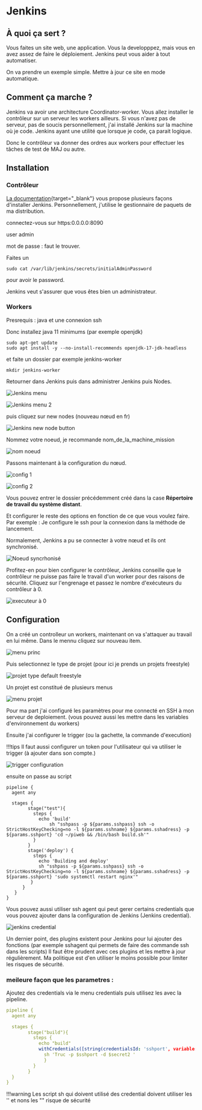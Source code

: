# Jenkins

## À quoi ça sert ?

Vous faites un site web, une application. Vous la developppez, mais vous en avez assez de faire le déploiement.
Jenkins peut vous aider à tout automatiser.

On va prendre un exemple simple. Mettre à jour ce site en mode automatique.

## Comment ça marche ?

Jenkins va avoir une architecture Coordinator-worker. Vous allez installer le contrôleur sur un serveur les workers ailleurs.
Si vous n'avez pas de serveur, pas de soucis personnellement, j'ai installé Jenkins sur la machine où je code.
Jenkins ayant une utilité que lorsque je code, ça parait logique.

Donc le contrôleur va donner des ordres aux workers pour effectuer les tâches de test de MAJ ou autre.

## Installation

### Contrôleur

[La documentation](https://www.jenkins.io/doc/book/installing/){target="_blank"} vous propose plusieurs façons d'installer Jenkins.
Personnellement, j'utilise le gestionnaire de paquets de ma distribution.

connectez-vous sur https:0.0.0.0:8090

user admin

mot de passe : faut le trouver.

Faites un 

```shell
sudo cat /var/lib/jenkins/secrets/initialAdminPassword
```
pour avoir le password.

Jenkins veut s'assurer que vous êtes bien un administrateur.

### Workers

Presrequis : java et une connexion ssh

Donc installez java 11 minimums (par exemple openjdk)

```shell
sudo apt-get update
sudo apt install -y --no-install-recommends openjdk-17-jdk-headless
```

et faite un dossier par exemple jenkins-worker

```shell
mkdir jenkins-worker
```

Retourner dans Jenkins puis dans administrer Jenkins puis Nodes.

![Jenkins menu](jenkins/menu_princ.png)

![Jenkins menu 2](jenkins/menu2.png)

puis cliquez sur new nodes (nouveau nœud en fr)

![Jenkins new node button](jenkins/new_node.png)

Nommez votre noeud, je recommande nom_de_la_machine_mission

![nom noeud](jenkins/nom_noeud.png)

Passons maintenant à la configuration du nœud.

![config 1](jenkins/config1.png)

![config 2](jenkins/config2.png)

Vous pouvez entrer le dossier précédemment créé dans la case **Répertoire de travail du système distant**.

Et configurer le reste des options en fonction de ce que vous voulez faire.
Par exemple : Je configure le ssh pour la connexion dans la méthode de lancement.

Normalement, Jenkins a pu se connecter à votre nœud et ils ont synchronisé.

![Noeud syncrhonisé](jenkins/noeud_crée.png)

Profitez-en pour bien configurer le contrôleur, Jenkins conseille que le contrôleur ne puisse pas faire le travail d'un worker pour des raisons de sécurité.
Cliquez sur l'engrenage et passez le nombre d'exécuteurs du contrôleur à 0.

![executeur à 0](jenkins/executeur0.png)

## Configuration

On a créé un controlleur un workers, maintenant on va s'attaquer au travail en lui même.
Dans le mennu cliquez sur nouveau item.

![menu princ](jenkins/menu_princ.png)

Puis selectionnez le type de projet (pour ici je prends un projets freestyle)

![projet type default freestyle](jenkins/new_projet.png)

Un projet est constitué de plusieurs menus

![menu projet](jenkins/menu_projet.png)

Pour ma part j'ai configuré les paramètres pour me connecté en SSH à mon serveur de deploiement. (vous pouvez aussi les mettre dans les variables d'environnement du workers)

Ensuite j'ai configurer le trigger (ou la gachette, la commande d'execution)

!!!tips
    Il faut aussi configurer un token pour l'utilisateur qui va utiliser le trigger (à ajouter dans son compte.)

![trigger configuration](jenkins/trigger.png)

ensuite on passe au script

```as3
pipeline {
  agent any

  stages {
        stage("test"){
          steps {
            echo 'build'
                sh "sshpass -p ${params.sshpass} ssh -o StrictHostKeyChecking=no -l ${params.sshname} ${params.sshadress} -p ${params.sshport} 'cd ~/piweb && /bin/bash build.sh'"
          }
        }
        stage('deploy') {
          steps {
            echo 'Building and deploy'
            sh "sshpass -p ${params.sshpass} ssh -o StrictHostKeyChecking=no -l ${params.sshname} ${params.sshadress} -p ${params.sshport} 'sudo systemctl restart nginx'"
         }
      }
   }
}
```

Vous pouvez aussi utiliser ssh agent qui peut gerer certains credentials que vous pouvez ajouter dans la configuration de Jenkins (Jenkins credential).

![jenkins credential](jenkins/credential.png)

Un dernier point, des plugins existent pour Jenkins pour lui ajouter des fonctions (par exemple sshagent qui permets de faire des commande ssh dans les scripts)
Il faut être prudent avec ces plugins et les mettre à jour régulièrement.
Ma politique est d'en utiliser le moins possible pour limiter les risques de sécurité.

### meileure façon que les parametres :

Ajoutez des credentials via le menu credentials puis utilisez les avec la pipeline.

```yaml
pipeline {
  agent any

  stages {
        stage("build"){
          steps {
            echo "build"
            withCredentials([string(credentialsId: 'sshport', variable: 'sshport'),string(credentialsID: 'parametresecret2', variable: 'secret2')]){
              sh 'Truc -p $sshport -d $secret2 '
              }
          }
        }
  }
}
```
!!!warning
    Les script sh qui doivent utilisé des credential doivent utiliser les '' et nons les "" risque de sécurité

